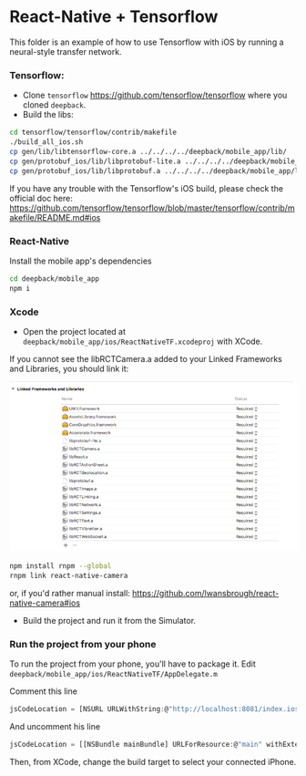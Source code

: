 # React-Native + Tensorflow

This folder is an example of how to use Tensorflow with iOS by running a neural-style transfer network.

### Tensorflow:

- Clone `tensorflow` https://github.com/tensorflow/tensorflow where you cloned `deepback`.
- Build the libs:

```bash
cd tensorflow/tensorflow/contrib/makefile
./build_all_ios.sh
cp gen/lib/libtensorflow-core.a ../../../../deepback/mobile_app/lib/
cp gen/protobuf_ios/lib/libprotobuf-lite.a ../../../../deepback/mobile_app/lib/
cp gen/protobuf_ios/lib/libprotobuf.a ../../../../deepback/mobile_app/lib/
```

If you have any trouble with the Tensorflow's iOS build, please check the official doc here: https://github.com/tensorflow/tensorflow/blob/master/tensorflow/contrib/makefile/README.md#ios

### React-Native

Install the mobile app's dependencies

```bash
cd deepback/mobile_app
npm i
```

### Xcode

- Open the project located at `deepback/mobile_app/ios/ReactNativeTF.xcodeproj` with XCode.

If you cannot see the libRCTCamera.a added to your Linked Frameworks and Libraries, you should link it:

![alt text](data/Linked_Frameworks_Libraries.png "Your linked Frameworks and Libs")

```bash
npm install rnpm --global
rnpm link react-native-camera
```

or, if you'd rather manual install: https://github.com/lwansbrough/react-native-camera#ios

- Build the project and run it from the Simulator.

### Run the project from your phone

To run the project from your phone, you'll have to package it. Edit `deepback/mobile_app/ios/ReactNativeTF/AppDelegate.m`

Comment this line
```javascript
jsCodeLocation = [NSURL URLWithString:@"http://localhost:8081/index.ios.bundle?platform=ios&dev=true"];
```

And uncomment his line
```javascript
jsCodeLocation = [[NSBundle mainBundle] URLForResource:@"main" withExtension:@"jsbundle"];
```

Then, from XCode, change the build target to select your connected iPhone.
